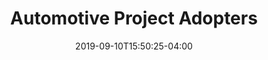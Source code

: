 ---
title: "Automotive Project Adopters"
date: 2019-09-10T15:50:25-04:00
working_group: automotive
---